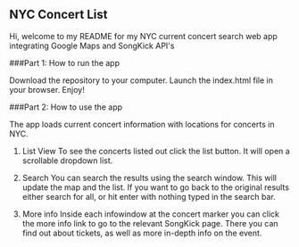 ## NYC Concert List

Hi, welcome to my README for my NYC current concert search web app integrating Google Maps and SongKick API's

###Part 1: How to run the app

Download the repository to your computer. Launch the index.html file in your browser. Enjoy!

###Part 2: How to use the app

The app loads current concert information with locations for concerts in NYC.

1. List View
  To see the concerts listed out click the list button. It will open a scrollable dropdown list.

2. Search
  You can search the results using the search window. This will update the map and the list. If you want to go back
  to the original results either search for all, or hit enter with nothing typed in the search bar.

3. More info
  Inside each infowindow at the concert marker you can click the more info link to go to the relevant SongKick page.
  There you can find out about tickets, as well as more in-depth info on the event.

